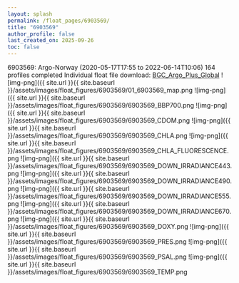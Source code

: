 ```yaml
---
layout: splash
permalink: /float_pages/6903569/
title: "6903569"
author_profile: false
last_created_on: 2025-09-26
toc: false
---
```

 
6903569: Argo-Norway (2020-05-17T17:55 to 2022-06-14T10:06)
164 profiles completed
Individual float file download: [BGC_Argo_Plus_Global](https://ftp.soest.hawaii.edu/bgc_argo_plus/Individual_Floats/outliers_removed/6903569_Sprof_processed.nc)
![img-png]({{ site.url }}{{ site.baseurl }}/assets/images/float_figures/6903569/01_6903569_map.png
![img-png]({{ site.url }}{{ site.baseurl }}/assets/images/float_figures/6903569/6903569_BBP700.png
![img-png]({{ site.url }}{{ site.baseurl }}/assets/images/float_figures/6903569/6903569_CDOM.png
![img-png]({{ site.url }}{{ site.baseurl }}/assets/images/float_figures/6903569/6903569_CHLA.png
![img-png]({{ site.url }}{{ site.baseurl }}/assets/images/float_figures/6903569/6903569_CHLA_FLUORESCENCE.png
![img-png]({{ site.url }}{{ site.baseurl }}/assets/images/float_figures/6903569/6903569_DOWN_IRRADIANCE443.png
![img-png]({{ site.url }}{{ site.baseurl }}/assets/images/float_figures/6903569/6903569_DOWN_IRRADIANCE490.png
![img-png]({{ site.url }}{{ site.baseurl }}/assets/images/float_figures/6903569/6903569_DOWN_IRRADIANCE555.png
![img-png]({{ site.url }}{{ site.baseurl }}/assets/images/float_figures/6903569/6903569_DOWN_IRRADIANCE670.png
![img-png]({{ site.url }}{{ site.baseurl }}/assets/images/float_figures/6903569/6903569_DOXY.png
![img-png]({{ site.url }}{{ site.baseurl }}/assets/images/float_figures/6903569/6903569_PRES.png
![img-png]({{ site.url }}{{ site.baseurl }}/assets/images/float_figures/6903569/6903569_PSAL.png
![img-png]({{ site.url }}{{ site.baseurl }}/assets/images/float_figures/6903569/6903569_TEMP.png
